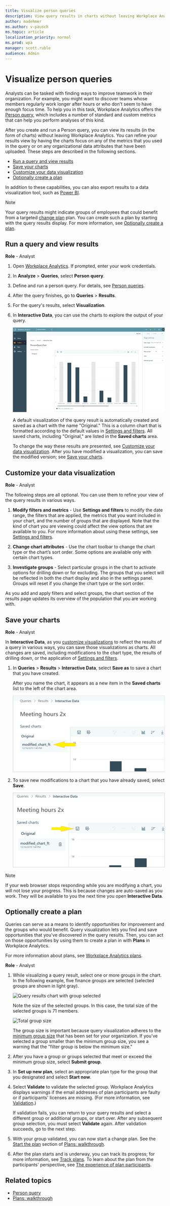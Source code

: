 ```yaml
---
title: Visualize person queries
description: View query results in charts without leaving Workplace Analytics
author: madehmer
ms.author: v-pausch
ms.topic: article
localization_priority: normal 
ms.prod: wpa
manager: scott.ruble
audience: Admin
---
```

# Visualize person queries

Analysts can be tasked with finding ways to improve teamwork in their organization. For example, you might want to discover teams whose members regularly work longer after hours or who don't seem to have enough focus time. To help you in this task, Workplace Analytics offers the [Person query](person-queries.md), which includes a number of standard and custom metrics that can help you perform analyses of this kind.  

After you create and run a Person query, you can view its results (in the form of charts) without leaving Workplace Analytics. You can refine your results view by having the charts focus on any of the metrics that you used in the query or on any organizational data attributes that have been uploaded. These steps are described in the following sections.

* [Run a query and view results](#run-a-query-and-view-results)
* [Save your charts](#save-your-charts)
* [Customize your data visualization](#customize-your-data-visualization)
* [Optionally create a plan](#optionally-create-a-plan)

In addition to these capabilities, you can also export results to a data visualization tool, such as [Power BI](../use/view-download-and-export-query-results.md#use-workplace-analytics-data-in-power-bi-excel-or-other-data-analysis-tool).

>[!Note]
>Your query results might indicate groups of employees that could benefit from a targeted [change plan](solutionsv2-intro.md) plan. You can create such a plan by starting with the query results display. For more information, see [Optionally create a plan](#optionally-create-a-plan).

## Run a query and view results

**Role** - Analyst

1. Open [Workplace Analytics](https://workplaceanalytics.office.com/). If prompted, enter your work credentials.
2. In **Analyze** > **Queries**, select **Person query**.
3. Define and run a person query. For details, see [Person queries](person-queries.md).
4. After the query finishes, go to **Queries** > **Results**.
5. For the query's results, select **Visualization**.
6. In **Interactive Data**, you can use the charts to explore the output of your query.

   ![Results chart](../images/wpa/tutorials/inter-data-save-as-no-hi.png)

   A default visualization of the query result is automatically created and saved as a chart with the name "Original." This is a column chart that is formatted according to the default values in [Settings and filters](../use/explore-page-settings.md). All saved charts, including "Original," are listed in the **Saved charts** area.

   To change the way these results are presented, see [Customize your data visualization](#customize-your-data-visualization). After you have modified a visualization, you can save the modified version; see [Save your charts](#save-your-charts).

## Customize your data visualization

**Role** - Analyst

The following steps are all optional. You can use them to refine your view of the query results in various ways.

1. **Modify filters and metrics** - Use **Settings and filters** to modify the date range, the filters that are applied, the metrics that you want included in your chart, and the number of groups that are displayed. Note that the kind of chart you are viewing could affect the view options that are available to you. For more information about using these settings, see [Settings and filters](../use/chart-types.md#settings-and-filters).

2. **Change chart attributes** - Use the chart toolbar to change the chart type or the chart’s sort order. Some options are available only with certain chart types.  

3. **Investigate groups** - Select particular groups in the chart to activate options for drilling down or for excluding. The groups that you select will be reflected in both the chart display and also in the settings panel. Groups will reset if you change the chart type or the sort order.  

As you add and apply filters and select groups, the chart section of the results page updates its overview of the population that you are working with.

## Save your charts

**Role** - Analyst

In **Interactive Data**, as you [customize visualizations](#customize-your-data-visualization) to reflect the results of a query in various ways, you can save those visualizations as charts. All changes are saved, including modifications to the chart type, the results of drilling down, or the application of [Settings and filters](../use/explore-page-settings.md).

1. In **Queries** > **Results** > **Interactive Data**, select **Save as** to save a chart that you have created.  

   After you name the chart, it appears as a new item in the **Saved charts** list to the left of the chart area.

   ![Interactive data chart saved as](../images/wpa/tutorials/saved-charts-chart-saved-as-4.png)

2. To save new modifications to a chart that you have already saved, select **Save**.

   ![Interactive data Save option](../images/wpa/tutorials/saved-charts-chart-saved-4.png)

>[!Note]
>If your web browser stops responding while you are modifying a chart, you will not lose your progress. This is because changes are auto-saved as you work. They will be available to you the next time you open **Interactive Data**.

## Optionally create a plan  

Queries can serve as a means to identify opportunities for improvement and the groups who would benefit. Query visualization lets you find and save opportunities that you've discovered in the query results. Then, you can act on those opportunities by using them to create a plan in with **Plans** in Workplace Analytics.

For more information about plans, see [Workplace Analytics plans](solutionsv2-intro.md).  

**Role** - Analyst

1. While visualizing a query result, select one or more groups in the chart. In the following example, five finance groups are selected (selected groups are shown in light gray).

   ![Query results chart with group selected](../images/wpa/tutorials/results-interactive-data-close.png)

   Note the size of the selected groups. In this case, the total size of the selected groups is 71 members.

   ![Total group size](../images/wpa/tutorials/group-size-finance.png)

   The group size is important because query visualization adheres to the [minimum group size](../use/privacy-settings.md#minimum-group-size) that has been set for your organization. If you've selected a group smaller than the minimum group size, you see a warning that the "filter group is below the minimum size."

2. After you have a group or groups selected that meet or exceed the minimum group size, select **Submit group**.
3. In **Set up new plan**, select an appropriate plan type for the group that you designated and select **Start now**.
4. Select **Validate** to validate the selected group. Workplace Analytics displays warnings if the email addresses of plan participants are faulty or if participants' licenses are missing. (For more information, see [Validation](solutionsv2-conceptual.md#validation).)

   If validation fails, you can return to your query results and select a different group or additional groups, or start over. After any subsequent group selection, you must select **Validate** again. After validation succeeds, go to the next step.

5. With your group validated, you can now start a change plan. See the [Start the plan](solutionsv2-task.md#start-the-plan) section of [Plans: walkthrough](solutionsv2-task.md).
6. After the plan starts and is underway, you can track its progress; for more information, see [Track plans](solutionsv2-task.md#track-plans). To learn about the plan from the participants' perspective, see [The experience of plan participants](solutionsv2-participants.md).

## Related topics

* [Person query](person-queries.md)
* [Plans: walkthrough](solutionsv2-task.md)
